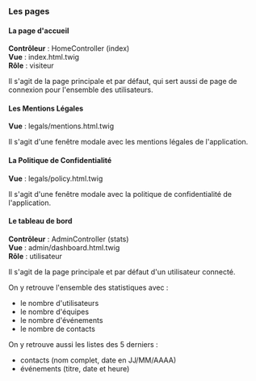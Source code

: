 ### Les pages

#### La page d'accueil

**Contrôleur** : HomeController (index)<br>
**Vue** : index.html.twig<br>
**Rôle** : visiteur

Il s'agit de la page principale et par défaut, qui sert aussi de page de connexion pour l'ensemble des utilisateurs.

#### Les Mentions Légales

**Vue** : legals/mentions.html.twig

Il s'agit d'une fenêtre modale avec les mentions légales de l'application.

#### La Politique de Confidentialité

**Vue** : legals/policy.html.twig

Il s'agit d'une fenêtre modale avec la politique de confidentialité de l'application.

#### Le tableau de bord

**Contrôleur** : AdminController (stats)<br>
**Vue** : admin/dashboard.html.twig<br>
**Rôle** : utilisateur

Il s'agit de la page principale et par défaut d'un utilisateur connecté.

On y retrouve l'ensemble des statistiques avec :
- le nombre d'utilisateurs
- le nombre d'équipes
- le nombre d'événements
- le nombre de contacts

On y retrouve aussi les listes des 5 derniers :
- contacts (nom complet, date en JJ/MM/AAAA)
- événements (titre, date et heure)